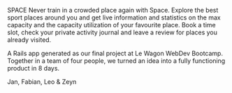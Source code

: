 SPACE
Never train in a crowded place again with Space. Explore the best sport places around you and get live information and statistics on the max capacity and the capacity utilization of your favourite place. Book a time slot, check your private activity journal and leave a review for places you already visited.

A Rails app generated as our final project at Le Wagon WebDev Bootcamp. Together in a team of four people, we turned an idea into a fully functioning product in 8 days.

Jan, Fabian, Leo & Zeyn

